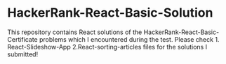 # HackerRank-React-Basic-Solution
This repository contains React solutions of the HackerRank-React-Basic-Certificate problems which I encountered during the test. Please check 1. React-Slideshow-App 2.React-sorting-articles files for the solutions I submitted!

